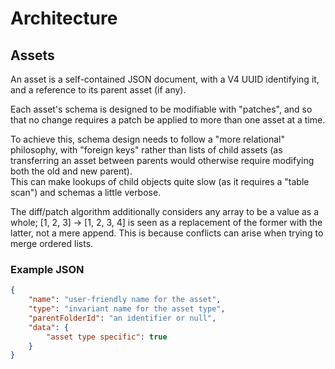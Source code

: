 # Architecture

## Assets

An asset is a self-contained JSON document, with a V4 UUID identifying it, and
a reference to its parent asset (if any).

Each asset's schema is designed to be modifiable with "patches", and so that no
change requires a patch be applied to more than one asset at a time.  

To achieve this, schema design needs to follow a "more relational" philosophy, 
with "foreign keys" rather than lists of child assets (as transferring an asset 
between parents would otherwise require modifying both the old and new parent).  
This can make lookups of child objects quite slow (as it requires a "table 
scan") and schemas a little verbose.

The diff/patch algorithm additionally considers any array to be a value as a
whole; [1, 2, 3] -> [1, 2, 3, 4] is seen as a replacement of the former with the
latter, not a mere append.  This is because conflicts can arise when trying to
merge ordered lists.

### Example JSON

```json
{
    "name": "user-friendly name for the asset",
    "type": "invariant name for the asset type",
    "parentFolderId": "an identifier or null",
    "data": {
        "asset type specific": true
    }
}
```